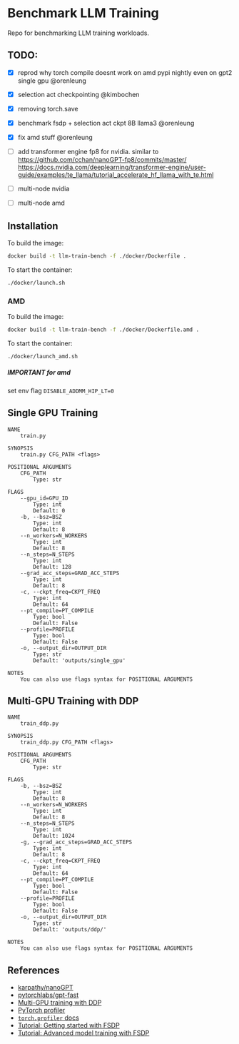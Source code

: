 # Benchmark LLM Training

Repo for benchmarking LLM training workloads.

## TODO: 
- [x] reprod why torch compile doesnt work on amd pypi nightly even on gpt2 single gpu @orenleung
- [x] selection act checkpointing @kimbochen
- [x] removing torch.save 
- [x] benchmark fsdp + selection act ckpt 8B llama3 @orenleung
- [x] fix amd stuff @orenleung
- [ ] add transformer engine fp8 for nvidia. similar to https://github.com/cchan/nanoGPT-fp8/commits/master/ https://docs.nvidia.com/deeplearning/transformer-engine/user-guide/examples/te_llama/tutorial_accelerate_hf_llama_with_te.html

- [ ] multi-node nvidia
- [ ] multi-node amd


## Installation

To build the image:
```bash
docker build -t llm-train-bench -f ./docker/Dockerfile .
```

To start the container:
```bash
./docker/launch.sh
```
### AMD
To build the image:
```bash
docker build -t llm-train-bench -f ./docker/Dockerfile.amd .
```

To start the container:
```bash
./docker/launch_amd.sh
```

##### IMPORTANT for amd
set env flag `DISABLE_ADDMM_HIP_LT=0`


## Single GPU Training

```
NAME
    train.py

SYNOPSIS
    train.py CFG_PATH <flags>

POSITIONAL ARGUMENTS
    CFG_PATH
        Type: str

FLAGS
    --gpu_id=GPU_ID
        Type: int
        Default: 0
    -b, --bsz=BSZ
        Type: int
        Default: 8
    --n_workers=N_WORKERS
        Type: int
        Default: 8
    --n_steps=N_STEPS
        Type: int
        Default: 128
    --grad_acc_steps=GRAD_ACC_STEPS
        Type: int
        Default: 8
    -c, --ckpt_freq=CKPT_FREQ
        Type: int
        Default: 64
    --pt_compile=PT_COMPILE
        Type: bool
        Default: False
    --profile=PROFILE
        Type: bool
        Default: False
    -o, --output_dir=OUTPUT_DIR
        Type: str
        Default: 'outputs/single_gpu'

NOTES
    You can also use flags syntax for POSITIONAL ARGUMENTS
```


## Multi-GPU Training with DDP

```
NAME
    train_ddp.py

SYNOPSIS
    train_ddp.py CFG_PATH <flags>

POSITIONAL ARGUMENTS
    CFG_PATH
        Type: str

FLAGS
    -b, --bsz=BSZ
        Type: int
        Default: 8
    --n_workers=N_WORKERS
        Type: int
        Default: 8
    --n_steps=N_STEPS
        Type: int
        Default: 1024
    -g, --grad_acc_steps=GRAD_ACC_STEPS
        Type: int
        Default: 8
    -c, --ckpt_freq=CKPT_FREQ
        Type: int
        Default: 64
    --pt_compile=PT_COMPILE
        Type: bool
        Default: False
    --profile=PROFILE
        Type: bool
        Default: False
    -o, --output_dir=OUTPUT_DIR
        Type: str
        Default: 'outputs/ddp/'

NOTES
    You can also use flags syntax for POSITIONAL ARGUMENTS
```


## References

- [karpathy/nanoGPT](https://github.com/karpathy/nanoGPT)
- [pytorchlabs/gpt-fast](https://github.com/pytorch-labs/gpt-fast/tree/main)
- [Multi-GPU training with DDP](https://pytorch.org/tutorials/beginner/ddp_series_multigpu.html)
- [PyTorch profiler](https://pytorch.org/tutorials/recipes/recipes/profiler_recipe.html)
- [`torch.profiler` docs](https://pytorch.org/docs/stable/profiler.html#torch.profiler.profile)
- [Tutorial: Getting started with FSDP](https://pytorch.org/tutorials/intermediate/FSDP_tutorial.html)
- [Tutorial: Advanced model training with FSDP](https://pytorch.org/tutorials/intermediate/FSDP_adavnced_tutorial.html)
